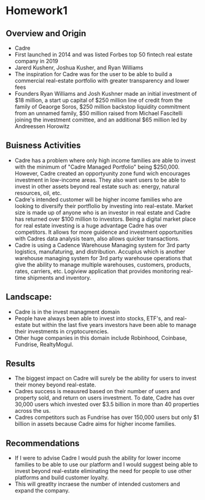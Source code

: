 # Homework1

## Overview and Origin

* Cadre
* First launched in 2014 and was listed Forbes top 50 fintech real estate company in 2019
* Jarerd Kushenr, Joshua Kusher, and Ryan Williams
* The inspiration for Cadre was for the user to be able to build a commercial real-estate portfolio with greater transparency and lower fees
* Founders Ryan Williams and Josh Kushner made an initial investment of $18 million, a start up capital of $250 million line of credit from the family of Geaorge Soros, $250 million backstop liquidity commitment from an unnamed family, $50 million raised from Michael Fascitelli joining the investment comittee, and an additional $65 million led by Andreessen Horowitz

## Buisness Activities
* Cadre has a problem where only high income families are able to invest with the minimum of "Cadre Managed Portfolio" being $250,000. However, Cadre created an opportyunity zone fund wich encourages investment in low-income areas. They also want users to be able to invest in other assets beyond real estate such as: energy, natural resources, oil, etc.  
* Cadre's intended customer will be higher income families who are looking to diversify their portflolio by investing into real-estate. Market size is made up of anyone who is an investor in real estate and Cadre has returned over $100 million to investors. Being a digital market place for real estate investing is a huge advantage Cadre has over competitors. It allows for more guidence and investment opportunities with Cadres data analysis team, also allows quicker transactions. 
*  Cadre is using a Cadence Warehouse Managing system for 3rd party logistics, manufaturing, and distribution. Accuplus which is another warehouse managing system for 3rd party warehouse operations that give the ability to manage multiple warehouses, customers, products, rates, carriers, etc. Logiview application that provides monitoring real-time shipments and inventory.

## Landscape:

* Cadre is in the invest managment domain
* People have always been able to invest into stocks, ETF's, and real-estate but within the last five years investors have been able to manage their investments in cryptocurencies.
* Other huge companies in this domain include Robinhood, Coinbase, Fundrise, RealtyMogul.


## Results

* The biggest impact on Cadre will surely be the ability for users to invest their money beyond real-estate.
* Cadres success is meausred based on their number of users and property sold, and return on users investment. To date, Cadre has over 30,000 users which invested over $3.5 billion in more than 40 properties across the us.
* Cadres competitors such as Fundrise has over 150,000 users but only $1 billion in assets because Cadre aims for higher income families. 


## Recommendations

* If I were to advise Cadre I would push the ability for lower income families to be able to use our platform and I would suggest being able to invest beyond real-estate eliminating the need for people to use other platforms and build customer loyalty.
* This will greatlty incraese the number of intended customers and expand the company.
